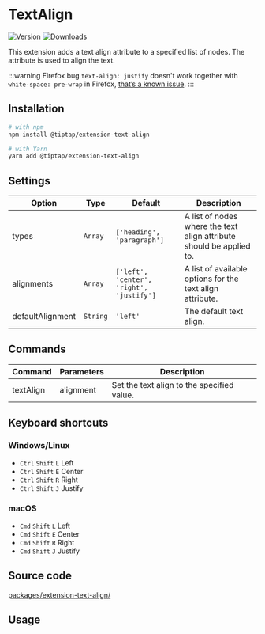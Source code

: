 # TextAlign
[![Version](https://img.shields.io/npm/v/@tiptap/extension-text-align.svg?label=version)](https://www.npmjs.com/package/@tiptap/extension-text-align)
[![Downloads](https://img.shields.io/npm/dm/@tiptap/extension-text-align.svg)](https://npmcharts.com/compare/@tiptap/extension-text-align?minimal=true)

This extension adds a text align attribute to a specified list of nodes. The attribute is used to align the text.

:::warning Firefox bug
`text-align: justify` doesn't work together with `white-space: pre-wrap` in Firefox, [that’s a known issue](https://bugzilla.mozilla.org/show_bug.cgi?id=1253840).
:::

## Installation
```bash
# with npm
npm install @tiptap/extension-text-align

# with Yarn
yarn add @tiptap/extension-text-align
```

## Settings
| Option           | Type     | Default                                  | Description                                                          |
| ---------------- | -------- | ---------------------------------------- | -------------------------------------------------------------------- |
| types            | `Array`  | `['heading', 'paragraph']`               | A list of nodes where the text align attribute should be applied to. |
| alignments       | `Array`  | `['left', 'center', 'right', 'justify']` | A list of available options for the text align attribute.            |
| defaultAlignment | `String` | `'left'`                                 | The default text align.                                              |

## Commands
| Command   | Parameters | Description                                |
| --------- | ---------- | ------------------------------------------ |
| textAlign | alignment  | Set the text align to the specified value. |

## Keyboard shortcuts
### Windows/Linux
* `Ctrl`&nbsp;`Shift`&nbsp;`L` Left
* `Ctrl`&nbsp;`Shift`&nbsp;`E` Center
* `Ctrl`&nbsp;`Shift`&nbsp;`R` Right
* `Ctrl`&nbsp;`Shift`&nbsp;`J` Justify

### macOS
* `Cmd`&nbsp;`Shift`&nbsp;`L` Left
* `Cmd`&nbsp;`Shift`&nbsp;`E` Center
* `Cmd`&nbsp;`Shift`&nbsp;`R` Right
* `Cmd`&nbsp;`Shift`&nbsp;`J` Justify

## Source code
[packages/extension-text-align/](https://github.com/ueberdosis/tiptap-next/blob/main/packages/extension-text-align/)

## Usage
<demo name="Extensions/TextAlign" highlight="29" />
